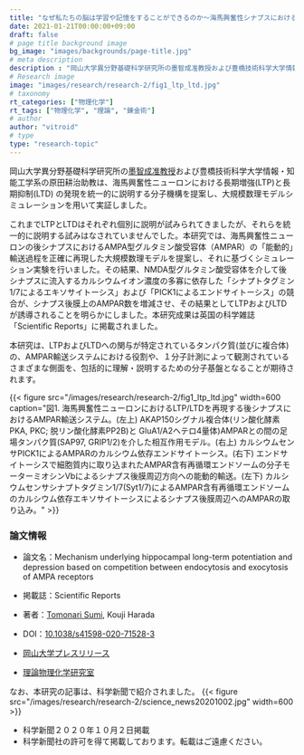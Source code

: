 ```yaml
---
title: "なぜ私たちの脳は学習や記憶をすることができるのか～海馬興奮性シナプスにおける長期増強/長期抑制発現機構の統一的理解～"
date: 2021-01-21T00:00:00+09:00
draft: false
# page title background image
bg_image: "images/backgrounds/page-title.jpg"
# meta description
description : "岡山大学異分野基礎科学研究所の墨智成准教授および豊橋技術科学大学情報・知能工学系の原田耕治助教は、海馬興奮性ニューロンにおける長期増強(LTP)と長期抑制(LTD) の発現を統一的に説明する分子機構を提案し、大規模数理モデルシミュレーションを用いて実証しました。"
# Research image
image: "images/research/research-2/fig1_ltp_ltd.jpg"
# taxonomy
rt_categories: ["物理化学"]
rt_tags: ["物理化学", "理論", "錬金術"]
# author
author: "vitroid"
# type
type: "research-topic"
---
```


岡山大学異分野基礎科学研究所の[墨智成准教授](/ja/faculty/sumi/)および豊橋技術科学大学情報・知能工学系の原田耕治助教は、海馬興奮性ニューロンにおける長期増強(LTP)と長期抑制(LTD) の発現を統一的に説明する分子機構を提案し、大規模数理モデルシミュレーションを用いて実証しました。

これまでLTPとLTDはそれぞれ個別に説明が試みられてきましたが、それらを統一的に説明する試みはなされていませんでした。本研究では、海馬興奮性ニューロンの後シナプスにおけるAMPA型グルタミン酸受容体（AMPAR）の「能動的」輸送過程を正確に再現した大規模数理モデルを提案し、それに基づくシミュレーション実験を行いました。その結果、NMDA型グルタミン酸受容体を介して後シナプスに流入するカルシウムイオン濃度の多寡に依存した「シナプトタグミン1/7によるエキソサイトーシス」および「PICK1によるエンドサイトーシス」の競合が、シナプス後膜上のAMPAR数を増減させ、その結果としてLTPおよびLTDが誘導されることを明らかにしました。本研究成果は英国の科学雑誌「Scientific Reports」に掲載されました。

本研究は、LTPおよびLTDへの関与が特定されているタンパク質(並びに複合体)の、AMPAR輸送システムにおける役割や、１分子計測によって観測されているさまざまな側面を、包括的に理解・説明するための分子基盤となることが期待されます。

{{< figure src="/images/research/research-2/fig1_ltp_ltd.jpg" width=600
caption="図1. 海馬興奮性ニューロンにおけるLTP/LTDを再現する後シナプスにおけるAMPAR輸送システム。(左上) AKAP150シグナル複合体(リン酸化酵素PKA, PKC; 脱リン酸化酵素PP2B)と GluA1/A2ヘテロ4量体)AMPARとの間の足場タンパク質(SAP97, GRIP1/2)を介した相互作用モデル。(右上) カルシウムセンサPICK1によるAMPARのカルシウム依存エンドサイトーシス。(右下) エンドサイトーシスで細胞質内に取り込まれたAMPAR含有再循環エンドソームの分子モーターミオシンVbによるシナプス後膜周辺方向への能動的輸送。(左下) カルシウムセンサシナプトタグミン1/7(Syt1/7)によるAMPAR含有再循環エンドソームのカルシウム依存エキソサイトーシスによるシナプス後膜周辺へのAMPARの取り込み。" >}}

### 論文情報
* 論文名：Mechanism underlying hippocampal long-term potentiation and depression based on competition between endocytosis and exocytosis of AMPA receptors
* 掲載誌：Scientific Reports
* 著者：[Tomonari Sumi](/en/faculty/sumi/), Kouji Harada
* DOI：[10.1038/s41598-020-71528-3](https://doi.org/10.1038/s41598-020-71528-3)

* [岡山大学プレスリリース](http://www.okayama-u.ac.jp/tp/release/release_id758.html)
* [理論物理化学研究室](http://phys.chem.okayama-u.ac.jp/)

なお、本研究の記事は、科学新聞で紹介されました。
{{< figure src="/images/research/research-2/science_news20201002.jpg" width=600 >}}

* 科学新聞２０２０年１０月２日掲載
* 科学新聞社の許可を得て掲載しております。転載はご遠慮ください。
